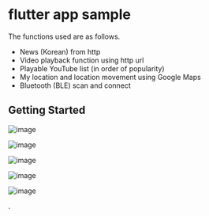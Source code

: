 # flutter app sample
The functions used are as follows.
- News (Korean) from http
- Video playback function using http url
- Playable YouTube list (in order of popularity)
- My location and location movement using Google Maps
- Bluetooth (BLE) scan and connect

## Getting Started

![image](https://github.com/mikemoon/FlutterMySample/assets/33116175/ca49c00b-18f7-4aff-96c8-1b3a09a7f087)

![image](https://github.com/mikemoon/FlutterMySample/assets/33116175/9c7ac29d-2d55-4dce-a034-45af4c8cdc69)

![image](https://github.com/mikemoon/FlutterMySample/assets/33116175/7e4c386b-78a0-44fe-aff0-fd1260ae362a)

![image](https://github.com/mikemoon/FlutterMySample/assets/33116175/bc6e3029-a48f-4207-b99f-06775b619573)

![image](https://github.com/mikemoon/FlutterMySample/assets/33116175/0714a091-5079-423d-b82c-c93b6c81f181)

.